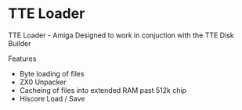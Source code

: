 # TTE Loader
TTE Loader - Amiga
Designed to work in conjuction with the TTE Disk Builder

Features
* Byte loading of files
* ZX0 Unpacker
* Cacheing of files into extended RAM past 512k chip
* Hiscore Load / Save


